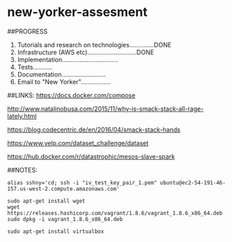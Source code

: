 # new-yorker-assesment


##PROGRESS
1. Tutorials and research on technologies..............DONE
2. Infrastructure (AWS etc)............................DONE
3. Implementation................................
4. Tests...........
5. Documentation.........................
6. Email to "New Yorker".................

##LINKS:
https://docs.docker.com/compose

http://www.natalinobusa.com/2015/11/why-is-smack-stack-all-rage-lately.html

https://blog.codecentric.de/en/2016/04/smack-stack-hands

https://www.yelp.com/dataset_challenge/dataset

https://hub.docker.com/r/datastrophic/mesos-slave-spark


##NOTES:
```
alias sshny='cd; ssh -i "iv_test_key_pair_1.pem" ubuntu@ec2-54-191-46-157.us-west-2.compute.amazonaws.com'

sudo apt-get install wget
wget https://releases.hashicorp.com/vagrant/1.8.6/vagrant_1.8.6_x86_64.deb
sudo dpkg -i vagrant_1.8.6_x86_64.deb

sudo apt-get install virtualbox

```
